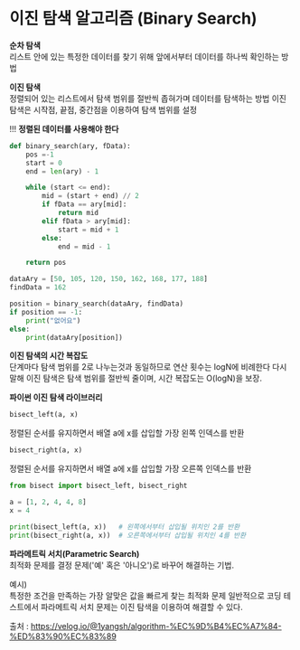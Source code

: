 # 이진 탐색 알고리즘 (Binary Search)

**순차 탐색**  
리스트 안에 있는 특정한 데이터를 찾기 위해 앞에서부터 데이터를 하나씩 확인하는 방법

**이진 탐색**  
정렬되어 있는 리스트에서 탐색 범위를 절반씩 좁혀가며 데이터를 탐색하는 방법
이진 탐색은 시작점, 끝점, 중간점을 이용하여 탐색 범위를 설정

!!! **정렬된 데이터를 사용해야 한다**
```py
def binary_search(ary, fData):
    pos =-1
    start = 0
    end = len(ary) - 1

    while (start <= end):
        mid = (start + end) // 2
        if fData == ary[mid]:
            return mid
        elif fData > ary[mid]:
            start = mid + 1
        else:
            end = mid - 1

    return pos

dataAry = [50, 105, 120, 150, 162, 168, 177, 188]
findData = 162

position = binary_search(dataAry, findData)
if position == -1:
    print("없어요")
else:
    print(dataAry[position])
```

**이진 탐색의 시간 복잡도**  
단계마다 탐색 범위를 2로 나누는것과 동일하므로 연산 횟수는 logN에 비례한다
다시 말해 이진 탐색은 탐색 범위를 절반씩 줄이며, 시간 복잡도는 O(logN)을 보장.

**파이썬 이진 탐색 라이브러리**  
```py
bisect_left(a, x)
```
정렬된 순서를 유지하면서 배열 a에 x를 삽입할 가장 왼쪽 인덱스를 반환
```py
bisect_right(a, x)
```
정렬된 순서를 유지하면서 배열 a에 x를 삽입할 가장 오른쪽 인덱스를 반환
```py
from bisect import bisect_left, bisect_right

a = [1, 2, 4, 4, 8]
x = 4

print(bisect_left(a, x))   # 왼쪽에서부터 삽입될 위치인 2를 반환
print(bisect_right(a, x))  # 오른쪽에서부터 삽입될 위치인 4를 반환
```

**파라메트릭 서치(Parametric Search)**  
최적화 문제를 결정 문제('예' 혹은 '아니오')로 바꾸어 해결하는 기법.

예시)  
특정한 조건을 만족하는 가장 알맞은 값을 빠르게 찾는 최적화 문제
일반적으로 코딩 테스트에서 파라메트릭 서치 문제는 이진 탐색을 이용하여 해결할 수 있다.

출처 : https://velog.io/@1yangsh/algorithm-%EC%9D%B4%EC%A7%84-%ED%83%90%EC%83%89
